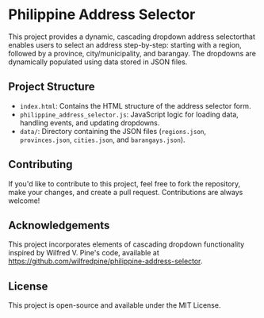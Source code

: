 # Philippine Address Selector

This project provides a dynamic, cascading dropdown address selectorthat enables users to select an address step-by-step: starting with a region, followed by a province, city/municipality, and barangay. The dropdowns are dynamically populated using data stored in JSON files.


## Project Structure

- `index.html`: Contains the HTML structure of the address selector form.
- `philippine_address_selector.js`: JavaScript logic for loading data, handling events, and updating dropdowns.
- `data/`: Directory containing the JSON files (`regions.json`, `provinces.json`, `cities.json`, and `barangays.json`).


## Contributing
If you'd like to contribute to this project, feel free to fork the repository, make your changes, and create a pull request. Contributions are always welcome!


## Acknowledgements
This project incorporates elements of cascading dropdown functionality inspired by Wilfred V. Pine's code, available at https://github.com/wilfredpine/philippine-address-selector.


## License
This project is open-source and available under the MIT License.